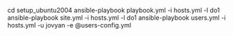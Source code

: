 cd setup_ubuntu2004
ansible-playbook playbook.yml -i hosts.yml -l do1
ansible-playbook site.yml -i hosts.yml -l do1
ansible-playbook users.yml -i hosts.yml -u jovyan -e @users-config.yml

